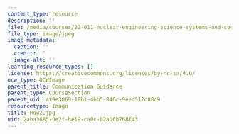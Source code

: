 ```yaml
---
content_type: resource
description: ''
file: /media/courses/22-011-nuclear-engineering-science-systems-and-society-spring-2020/2aba36850e2fbe19ca0c82a06b768f43_How2.jpg
file_type: image/jpeg
image_metadata:
  caption: ''
  credit: ''
  image-alt: ''
learning_resource_types: []
license: https://creativecommons.org/licenses/by-nc-sa/4.0/
ocw_type: OCWImage
parent_title: Communication Guidance
parent_type: CourseSection
parent_uid: af9e3069-18b1-4bb5-846c-9eed512d88c9
resourcetype: Image
title: How2.jpg
uid: 2aba3685-0e2f-be19-ca0c-82a06b768f43
---
```

